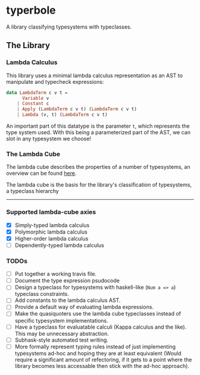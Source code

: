 # typerbole

A library classifying typesystems with typeclasses.

## The Library

### Lambda Calculus

This library uses a minimal lambda calculus representation as an AST to manipulate and typecheck expressions:

```haskell
data LambdaTerm c v t =
      Variable v
    | Constant c
    | Apply (LambdaTerm c v t) (LambdaTerm c v t)
    | Lambda (v, t) (LambdaTerm c v t)
```

An important part of this datatype is the parameter `t`, which represents the type system used. With this being a parameterized part of the AST, we can slot in any typesystem we choose!

### The Lambda Cube

The lambda cube describes the properties of a number of typesystems, an overview can be found [here](./lambdacube-overview.md).

The lambda cube is the basis for the library's classification of typesystems, a typeclass hierarchy

***

### Supported lambda-cube axies

- [x] Simply-typed lambda calculus
- [x] Polymorphic lambda calculus
- [x] Higher-order lambda calculus
- [ ] Dependently-typed lambda calculus

### TODOs

- [ ] Put together a working travis file.
- [ ] Document the type expression psudocode
- [ ] Design a typeclass for typesystems with haskell-like (`Num a => a`) typeclass constraints.
- [ ] Add constants to the lambda calculus AST.
- [ ] Provide a default way of evaluating lambda expressions.
- [ ] Make the quasiquoters use the lambda cube typeclasses instead of specific typesystem implementations.
- [ ] Have a typeclass for evaluatable calculi (Kappa calculus and the like). This may be unnecessary abstraction.
- [ ] Subhask-style automated test writing.
- [ ] More formally represent typing rules instead of just implementing typesystems ad-hoc and hoping they are at least equivalent (Would require a significant amount of refectoring, if it gets to a point where the library becomes less accessable then stick with the ad-hoc approach).
